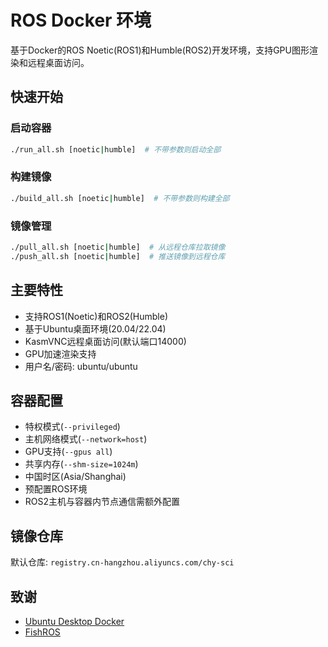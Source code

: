 # ROS Docker 环境

基于Docker的ROS Noetic(ROS1)和Humble(ROS2)开发环境，支持GPU图形渲染和远程桌面访问。

## 快速开始

### 启动容器
```bash
./run_all.sh [noetic|humble]  # 不带参数则启动全部
```

### 构建镜像
```bash
./build_all.sh [noetic|humble]  # 不带参数则构建全部
```

### 镜像管理
```bash
./pull_all.sh [noetic|humble]  # 从远程仓库拉取镜像
./push_all.sh [noetic|humble]  # 推送镜像到远程仓库
```

## 主要特性

- 支持ROS1(Noetic)和ROS2(Humble)
- 基于Ubuntu桌面环境(20.04/22.04)
- KasmVNC远程桌面访问(默认端口14000)
- GPU加速渲染支持
- 用户名/密码: ubuntu/ubuntu

## 容器配置

- 特权模式(`--privileged`)
- 主机网络模式(`--network=host`)
- GPU支持(`--gpus all`)
- 共享内存(`--shm-size=1024m`)
- 中国时区(Asia/Shanghai)
- 预配置ROS环境
- ROS2主机与容器内节点通信需额外配置

## 镜像仓库

默认仓库: `registry.cn-hangzhou.aliyuncs.com/chy-sci`

## 致谢

- [Ubuntu Desktop Docker](https://github.com/gezp/docker-ubuntu-desktop.git)
- [FishROS](https://github.com/fishros/install.git)